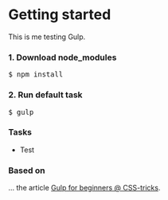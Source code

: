 # Getting started

This is me testing Gulp.

<h3>1. Download node_modules</h3>
<pre>$ npm install</pre>

<h3>2. Run default task</h3>
<pre>$ gulp</pre>


<h3>Tasks</h3>
	<ul>
		<li>Test</li>
	</ul>



<h3>Based on</h3>
... the article <a href="https://css-tricks.com/gulp-for-beginners/">Gulp for beginners @ CSS-tricks</a>.